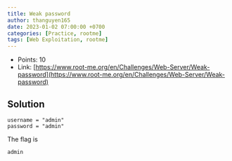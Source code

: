 ```yaml
---
title: Weak password
author: thanguyen165
date: 2023-01-02 07:00:00 +0700
categories: [Practice, rootme]
tags: [Web Exploitation, rootme]
---
```


* Points: 10
* Link: [https://www.root-me.org/en/Challenges/Web-Server/Weak-password](https://www.root-me.org/en/Challenges/Web-Server/Weak-password)

## Solution

```
username = "admin"
password = "admin"
```

The flag is
```
admin
```